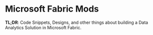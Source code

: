 # Microsoft Fabric Mods
**TL;DR**: Code Snippets, Designs, and other things about building a Data Analytics Solution in Microsoft Fabric.
